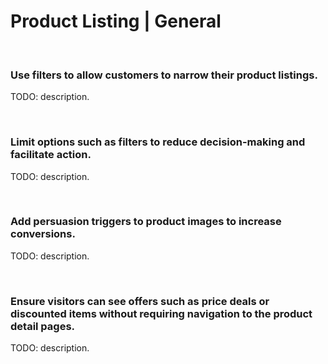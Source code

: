 # Product Listing | General

<br>


### Use filters to allow customers to narrow their product listings.

TODO: description.

<br>


### Limit options such as filters to reduce decision-making and facilitate action.


TODO: description.

<br>


### Add persuasion triggers to product images to increase conversions.

TODO: description.

<br>


### Ensure visitors can see offers such as price deals or discounted items without requiring navigation to the product detail pages.

TODO: description.

<br>


